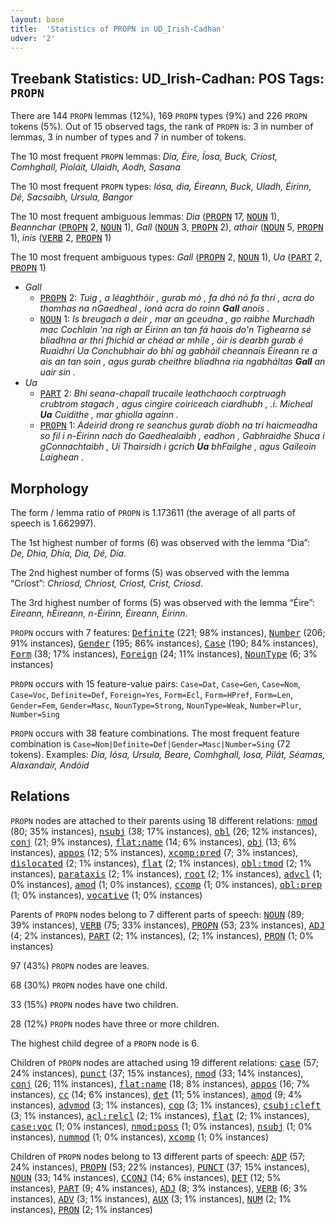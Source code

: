 ```yaml
---
layout: base
title:  'Statistics of PROPN in UD_Irish-Cadhan'
udver: '2'
---
```


## Treebank Statistics: UD_Irish-Cadhan: POS Tags: `PROPN`

There are 144 `PROPN` lemmas (12%), 169 `PROPN` types (9%) and 226 `PROPN` tokens (5%).
Out of 15 observed tags, the rank of `PROPN` is: 3 in number of lemmas, 3 in number of types and 7 in number of tokens.

The 10 most frequent `PROPN` lemmas: <em>Dia, Éire, Íosa, Buck, Críost, Comhghall, Píoláit, Ulaidh, Aodh, Sasana</em>

The 10 most frequent `PROPN` types:  <em>Iósa, dia, Éireann, Buck, Uladh, Éirinn, Dé, Sacsaibh, Ursula, Bangor</em>

The 10 most frequent ambiguous lemmas: <em>Dia</em> (<tt><a href="ga_cadhan-pos-PROPN.html">PROPN</a></tt> 17, <tt><a href="ga_cadhan-pos-NOUN.html">NOUN</a></tt> 1), <em>Beannchar</em> (<tt><a href="ga_cadhan-pos-PROPN.html">PROPN</a></tt> 2, <tt><a href="ga_cadhan-pos-NOUN.html">NOUN</a></tt> 1), <em>Gall</em> (<tt><a href="ga_cadhan-pos-NOUN.html">NOUN</a></tt> 3, <tt><a href="ga_cadhan-pos-PROPN.html">PROPN</a></tt> 2), <em>athair</em> (<tt><a href="ga_cadhan-pos-NOUN.html">NOUN</a></tt> 5, <tt><a href="ga_cadhan-pos-PROPN.html">PROPN</a></tt> 1), <em>inis</em> (<tt><a href="ga_cadhan-pos-VERB.html">VERB</a></tt> 2, <tt><a href="ga_cadhan-pos-PROPN.html">PROPN</a></tt> 1)

The 10 most frequent ambiguous types:  <em>Gall</em> (<tt><a href="ga_cadhan-pos-PROPN.html">PROPN</a></tt> 2, <tt><a href="ga_cadhan-pos-NOUN.html">NOUN</a></tt> 1), <em>Ua</em> (<tt><a href="ga_cadhan-pos-PART.html">PART</a></tt> 2, <tt><a href="ga_cadhan-pos-PROPN.html">PROPN</a></tt> 1)


* <em>Gall</em>
  * <tt><a href="ga_cadhan-pos-PROPN.html">PROPN</a></tt> 2: <em>Tuig , a léaghthóir , gurab mó , fa dhó nó fa thrí , acra do thomhas na nGaedheal , ioná acra do roinn <b>Gall</b> anois .</em>
  * <tt><a href="ga_cadhan-pos-NOUN.html">NOUN</a></tt> 1: <em>Is breugach a deir , mar an gceudna , go raibhe Murchadh mac Cochlain 'na rígh ar Éirinn an tan fá haois do'n Tighearna sé bliadhna ar thrí fhichid ar chéad ar mhíle , óir is dearbh gurab é Ruaidhrí Ua Conchubhair do bhí ag gabháil cheannais Éireann re a ais an tan soin , agus gurab cheithre bliadhna ria ngabháltas <b>Gall</b> an uair sin .</em>
* <em>Ua</em>
  * <tt><a href="ga_cadhan-pos-PART.html">PART</a></tt> 2: <em>Bhi seana-chapall trucaile leathchaoch corptruagh crubtrom stagach , agus cingire coiriceach ciardhubh , .i. Micheal <b>Ua</b> Cuidithe , mar ghiolla againn .</em>
  * <tt><a href="ga_cadhan-pos-PROPN.html">PROPN</a></tt> 1: <em>Adeirid drong re seanchus gurab díobh na trí haicmeadha so fil i n-Éirinn nach do Gaedhealaibh , eadhon , Gabhraidhe Shuca i gConnachtaibh , Uí Thairsidh i gcrích <b>Ua</b> bhFailghe , agus Gaileoin Laighean .</em>

## Morphology

The form / lemma ratio of `PROPN` is 1.173611 (the average of all parts of speech is 1.662997).

The 1st highest number of forms (6) was observed with the lemma “Dia”: <em>De, Dhia, Dhía, Dia, Dé, Día</em>.

The 2nd highest number of forms (5) was observed with the lemma “Críost”: <em>Chriosd, Chriost, Criost, Crist, Críosd</em>.

The 3rd highest number of forms (5) was observed with the lemma “Éire”: <em>Eireann, hÉireann, n-Éirinn, Éireann, Éirinn</em>.

`PROPN` occurs with 7 features: <tt><a href="ga_cadhan-feat-Definite.html">Definite</a></tt> (221; 98% instances), <tt><a href="ga_cadhan-feat-Number.html">Number</a></tt> (206; 91% instances), <tt><a href="ga_cadhan-feat-Gender.html">Gender</a></tt> (195; 86% instances), <tt><a href="ga_cadhan-feat-Case.html">Case</a></tt> (190; 84% instances), <tt><a href="ga_cadhan-feat-Form.html">Form</a></tt> (38; 17% instances), <tt><a href="ga_cadhan-feat-Foreign.html">Foreign</a></tt> (24; 11% instances), <tt><a href="ga_cadhan-feat-NounType.html">NounType</a></tt> (6; 3% instances)

`PROPN` occurs with 15 feature-value pairs: `Case=Dat`, `Case=Gen`, `Case=Nom`, `Case=Voc`, `Definite=Def`, `Foreign=Yes`, `Form=Ecl`, `Form=HPref`, `Form=Len`, `Gender=Fem`, `Gender=Masc`, `NounType=Strong`, `NounType=Weak`, `Number=Plur`, `Number=Sing`

`PROPN` occurs with 38 feature combinations.
The most frequent feature combination is `Case=Nom|Definite=Def|Gender=Masc|Number=Sing` (72 tokens).
Examples: <em>Dia, Iósa, Ursula, Beare, Comhghall, Iosa, Pilát, Séamas, Alaxandair, Andóid</em>


## Relations

`PROPN` nodes are attached to their parents using 18 different relations: <tt><a href="ga_cadhan-dep-nmod.html">nmod</a></tt> (80; 35% instances), <tt><a href="ga_cadhan-dep-nsubj.html">nsubj</a></tt> (38; 17% instances), <tt><a href="ga_cadhan-dep-obl.html">obl</a></tt> (26; 12% instances), <tt><a href="ga_cadhan-dep-conj.html">conj</a></tt> (21; 9% instances), <tt><a href="ga_cadhan-dep-flat-name.html">flat:name</a></tt> (14; 6% instances), <tt><a href="ga_cadhan-dep-obj.html">obj</a></tt> (13; 6% instances), <tt><a href="ga_cadhan-dep-appos.html">appos</a></tt> (12; 5% instances), <tt><a href="ga_cadhan-dep-xcomp-pred.html">xcomp:pred</a></tt> (7; 3% instances), <tt><a href="ga_cadhan-dep-dislocated.html">dislocated</a></tt> (2; 1% instances), <tt><a href="ga_cadhan-dep-flat.html">flat</a></tt> (2; 1% instances), <tt><a href="ga_cadhan-dep-obl-tmod.html">obl:tmod</a></tt> (2; 1% instances), <tt><a href="ga_cadhan-dep-parataxis.html">parataxis</a></tt> (2; 1% instances), <tt><a href="ga_cadhan-dep-root.html">root</a></tt> (2; 1% instances), <tt><a href="ga_cadhan-dep-advcl.html">advcl</a></tt> (1; 0% instances), <tt><a href="ga_cadhan-dep-amod.html">amod</a></tt> (1; 0% instances), <tt><a href="ga_cadhan-dep-ccomp.html">ccomp</a></tt> (1; 0% instances), <tt><a href="ga_cadhan-dep-obl-prep.html">obl:prep</a></tt> (1; 0% instances), <tt><a href="ga_cadhan-dep-vocative.html">vocative</a></tt> (1; 0% instances)

Parents of `PROPN` nodes belong to 7 different parts of speech: <tt><a href="ga_cadhan-pos-NOUN.html">NOUN</a></tt> (89; 39% instances), <tt><a href="ga_cadhan-pos-VERB.html">VERB</a></tt> (75; 33% instances), <tt><a href="ga_cadhan-pos-PROPN.html">PROPN</a></tt> (53; 23% instances), <tt><a href="ga_cadhan-pos-ADJ.html">ADJ</a></tt> (4; 2% instances), <tt><a href="ga_cadhan-pos-PART.html">PART</a></tt> (2; 1% instances),  (2; 1% instances), <tt><a href="ga_cadhan-pos-PRON.html">PRON</a></tt> (1; 0% instances)

97 (43%) `PROPN` nodes are leaves.

68 (30%) `PROPN` nodes have one child.

33 (15%) `PROPN` nodes have two children.

28 (12%) `PROPN` nodes have three or more children.

The highest child degree of a `PROPN` node is 6.

Children of `PROPN` nodes are attached using 19 different relations: <tt><a href="ga_cadhan-dep-case.html">case</a></tt> (57; 24% instances), <tt><a href="ga_cadhan-dep-punct.html">punct</a></tt> (37; 15% instances), <tt><a href="ga_cadhan-dep-nmod.html">nmod</a></tt> (33; 14% instances), <tt><a href="ga_cadhan-dep-conj.html">conj</a></tt> (26; 11% instances), <tt><a href="ga_cadhan-dep-flat-name.html">flat:name</a></tt> (18; 8% instances), <tt><a href="ga_cadhan-dep-appos.html">appos</a></tt> (16; 7% instances), <tt><a href="ga_cadhan-dep-cc.html">cc</a></tt> (14; 6% instances), <tt><a href="ga_cadhan-dep-det.html">det</a></tt> (11; 5% instances), <tt><a href="ga_cadhan-dep-amod.html">amod</a></tt> (9; 4% instances), <tt><a href="ga_cadhan-dep-advmod.html">advmod</a></tt> (3; 1% instances), <tt><a href="ga_cadhan-dep-cop.html">cop</a></tt> (3; 1% instances), <tt><a href="ga_cadhan-dep-csubj-cleft.html">csubj:cleft</a></tt> (3; 1% instances), <tt><a href="ga_cadhan-dep-acl-relcl.html">acl:relcl</a></tt> (2; 1% instances), <tt><a href="ga_cadhan-dep-flat.html">flat</a></tt> (2; 1% instances), <tt><a href="ga_cadhan-dep-case-voc.html">case:voc</a></tt> (1; 0% instances), <tt><a href="ga_cadhan-dep-nmod-poss.html">nmod:poss</a></tt> (1; 0% instances), <tt><a href="ga_cadhan-dep-nsubj.html">nsubj</a></tt> (1; 0% instances), <tt><a href="ga_cadhan-dep-nummod.html">nummod</a></tt> (1; 0% instances), <tt><a href="ga_cadhan-dep-xcomp.html">xcomp</a></tt> (1; 0% instances)

Children of `PROPN` nodes belong to 13 different parts of speech: <tt><a href="ga_cadhan-pos-ADP.html">ADP</a></tt> (57; 24% instances), <tt><a href="ga_cadhan-pos-PROPN.html">PROPN</a></tt> (53; 22% instances), <tt><a href="ga_cadhan-pos-PUNCT.html">PUNCT</a></tt> (37; 15% instances), <tt><a href="ga_cadhan-pos-NOUN.html">NOUN</a></tt> (33; 14% instances), <tt><a href="ga_cadhan-pos-CCONJ.html">CCONJ</a></tt> (14; 6% instances), <tt><a href="ga_cadhan-pos-DET.html">DET</a></tt> (12; 5% instances), <tt><a href="ga_cadhan-pos-PART.html">PART</a></tt> (9; 4% instances), <tt><a href="ga_cadhan-pos-ADJ.html">ADJ</a></tt> (8; 3% instances), <tt><a href="ga_cadhan-pos-VERB.html">VERB</a></tt> (6; 3% instances), <tt><a href="ga_cadhan-pos-ADV.html">ADV</a></tt> (3; 1% instances), <tt><a href="ga_cadhan-pos-AUX.html">AUX</a></tt> (3; 1% instances), <tt><a href="ga_cadhan-pos-NUM.html">NUM</a></tt> (2; 1% instances), <tt><a href="ga_cadhan-pos-PRON.html">PRON</a></tt> (2; 1% instances)

